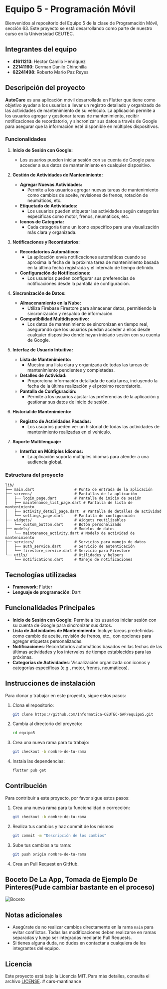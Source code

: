 # Equipo 5 - Programación Móvil

Bienvenidos al repositorio del Equipo 5 de la clase de Programación Móvil, sección 63. Este proyecto se está desarrollando como parte de nuestro curso en la Universidad CEUTEC.

## Integrantes del equipo
- **41611213**: Hector Camilo Henriquez
- **22141160**: German Danilo Chinchilla
- **62241498**: Roberto Mario Paz Reyes

## Descripción del proyecto

**AutoCare** es una aplicación móvil desarrollada en Flutter que tiene como objetivo ayudar a los usuarios a llevar un registro detallado y organizado de las actividades de mantenimiento de su vehículo. La aplicación permite a los usuarios agregar y gestionar tareas de mantenimiento, recibir notificaciones de recordatorio, y sincronizar sus datos a través de Google para asegurar que la información esté disponible en múltiples dispositivos.

### Funcionalidades

1. **Inicio de Sesión con Google:**
   - Los usuarios pueden iniciar sesión con su cuenta de Google para acceder a sus datos de mantenimiento en cualquier dispositivo.

2. **Gestión de Actividades de Mantenimiento:**
   - **Agregar Nuevas Actividades:**
     - Permite a los usuarios agregar nuevas tareas de mantenimiento como cambios de aceite, revisiones de frenos, rotación de neumáticos, etc.
   - **Etiquetado de Actividades:**
     - Los usuarios pueden etiquetar las actividades según categorías específicas como motor, frenos, neumáticos, etc.
   - **Iconos de Categoría:**
     - Cada categoría tiene un icono específico para una visualización más clara y organizada.

3. **Notificaciones y Recordatorios:**
   - **Recordatorios Automáticos:**
     - La aplicación envía notificaciones automáticas cuando se aproxima la fecha de la próxima tarea de mantenimiento basada en la última fecha registrada y el intervalo de tiempo definido.
   - **Configuración de Notificaciones:**
     - Los usuarios pueden configurar sus preferencias de notificaciones desde la pantalla de configuración.

4. **Sincronización de Datos:**
   - **Almacenamiento en la Nube:**
     - Utiliza Firebase Firestore para almacenar datos, permitiendo la sincronización y respaldo de información.
   - **Compatibilidad Multidispositivo:**
     - Los datos de mantenimiento se sincronizan en tiempo real, asegurando que los usuarios puedan acceder a ellos desde cualquier dispositivo donde hayan iniciado sesión con su cuenta de Google.

5. **Interfaz de Usuario Intuitiva:**
   - **Lista de Mantenimiento:**
     - Muestra una lista clara y organizada de todas las tareas de mantenimiento pendientes y completadas.
   - **Detalles de Actividad:**
     - Proporciona información detallada de cada tarea, incluyendo la fecha de la última realización y el próximo recordatorio.
   - **Pantalla de Configuración:**
     - Permite a los usuarios ajustar las preferencias de la aplicación y gestionar sus datos de inicio de sesión.

6. **Historial de Mantenimiento:**
   - **Registro de Actividades Pasadas:**
     - Los usuarios pueden ver un historial de todas las actividades de mantenimiento realizadas en el vehículo.

7. **Soporte Multilenguaje:**
   - **Interfaz en Múltiples Idiomas:**
     - La aplicación soporta múltiples idiomas para atender a una audiencia global.


### Estructura del proyecto
```plaintext
lib/
├── main.dart                  # Punto de entrada de la aplicación
├── screens/                   # Pantallas de la aplicación
│   ├── login_page.dart        # Pantalla de inicio de sesión
│   ├── maintenance_list_page.dart # Pantalla de lista de mantenimiento
│   ├── activity_detail_page.dart  # Pantalla de detalles de actividad
│   └── settings_page.dart     # Pantalla de configuración
├── widgets/                   # Widgets reutilizables
│   └── custom_button.dart     # Botón personalizado
├── models/                    # Modelos de datos
│   └── maintenance_activity.dart # Modelo de actividad de mantenimiento
├── services/                  # Servicios para manejo de datos
│   ├── auth_service.dart      # Servicio de autenticación
│   └── firestore_service.dart # Servicio para Firestore
└── utils/                     # Utilidades y helpers
    └── notifications.dart     # Manejo de notificaciones
```

## Tecnologías utilizadas
- **Framework**: Flutter
- **Lenguaje de programación**: Dart

## Funcionalidades Principales
- **Inicio de Sesión con Google**: Permite a los usuarios iniciar sesión con su cuenta de Google para sincronizar sus datos.
- **Lista de Actividades de Mantenimiento**: Incluye tareas predefinidas como cambio de aceite, revisión de frenos, etc., con opciones para agregar etiquetas personalizadas.
- **Notificaciones**: Recordatorios automáticos basados en las fechas de las últimas actividades y los intervalos de tiempo establecidos para las próximas.
- **Categorías de Actividades**: Visualización organizada con iconos y categorías específicas (e.g., motor, frenos, neumáticos).

## Instrucciones de instalación
Para clonar y trabajar en este proyecto, sigue estos pasos:

1. Clona el repositorio:
    ```bash
    git clone https://github.com/Informatica-CEUTEC-SAP/equipo5.git
    ```
2. Cambia al directorio del proyecto:
    ```bash
    cd equipo5
    ```
3. Crea una nueva rama para tu trabajo:
    ```bash
    git checkout -b nombre-de-tu-rama
    ```
4. Instala las dependencias:
    ```bash
    flutter pub get
    ```

## Contribución
Para contribuir a este proyecto, por favor sigue estos pasos:

1. Crea una nueva rama para tu funcionalidad o corrección:
    ```bash
    git checkout -b nombre-de-tu-rama
    ```
2. Realiza tus cambios y haz commit de los mismos:
    ```bash
    git commit -m "Descripción de los cambios"
    ```
3. Sube tus cambios a tu rama:
    ```bash
    git push origin nombre-de-tu-rama
    ```
4. Crea un Pull Request en GitHub.

## Boceto De La App, Tomada de Ejemplo De Pinteres(Pude cambiar bastante en el proceso)
![Boceto](https://i.pinimg.com/564x/d7/2d/7f/d72d7f2673562ea6e316eee1c476ea4f.jpg)
## Notas adicionales
- Asegúrate de no realizar cambios directamente en la rama `main` para evitar conflictos. Todas las modificaciones deben realizarse en ramas separadas y luego ser integradas mediante Pull Requests.
- Si tienes alguna duda, no dudes en contactar a cualquiera de los integrantes del equipo.

## Licencia
Este proyecto está bajo la Licencia MIT. Para más detalles, consulta el archivo [LICENSE](./LICENSE).
#   c a r s - m a n t i n a n c e  
 